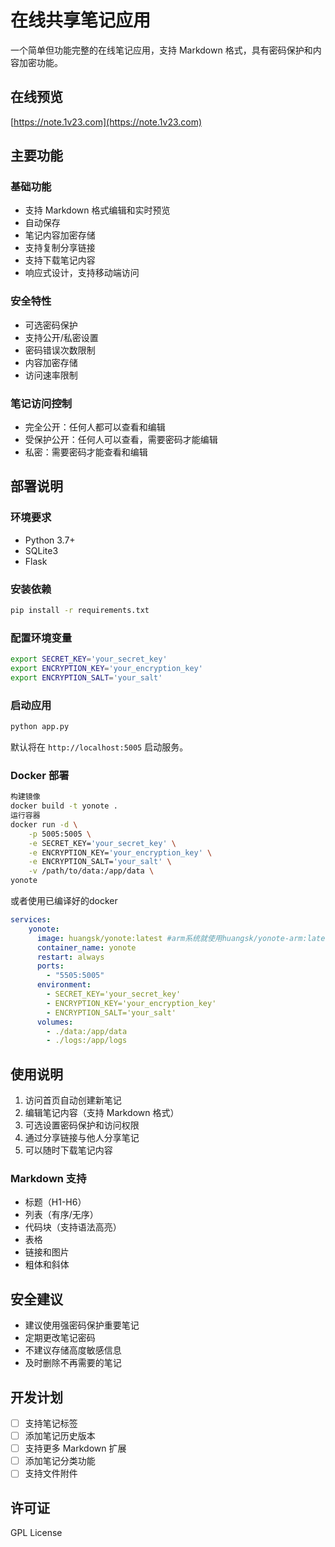 # 在线共享笔记应用

一个简单但功能完整的在线笔记应用，支持 Markdown 格式，具有密码保护和内容加密功能。

## 在线预览
[https://note.1v23.com](https://note.1v23.com)

## 主要功能

### 基础功能
- 支持 Markdown 格式编辑和实时预览
- 自动保存
- 笔记内容加密存储
- 支持复制分享链接
- 支持下载笔记内容
- 响应式设计，支持移动端访问

### 安全特性
- 可选密码保护
- 支持公开/私密设置
- 密码错误次数限制
- 内容加密存储
- 访问速率限制

### 笔记访问控制
- 完全公开：任何人都可以查看和编辑
- 受保护公开：任何人可以查看，需要密码才能编辑
- 私密：需要密码才能查看和编辑

## 部署说明

### 环境要求
- Python 3.7+
- SQLite3
- Flask

### 安装依赖

```bash
pip install -r requirements.txt
```

### 配置环境变量

```bash
export SECRET_KEY='your_secret_key'
export ENCRYPTION_KEY='your_encryption_key'
export ENCRYPTION_SALT='your_salt'
```

### 启动应用
```bash
python app.py
```

默认将在 `http://localhost:5005` 启动服务。

### Docker 部署
```bash
构建镜像
docker build -t yonote .
运行容器
docker run -d \
    -p 5005:5005 \
    -e SECRET_KEY='your_secret_key' \
    -e ENCRYPTION_KEY='your_encryption_key' \
    -e ENCRYPTION_SALT='your_salt' \
    -v /path/to/data:/app/data \
yonote
```

或者使用已编译好的docker
```yaml
services:
    yonote:
      image: huangsk/yonote:latest #arm系统就使用huangsk/yonote-arm:latest
      container_name: yonote
      restart: always
      ports:
        - "5505:5005"
      environment:
        - SECRET_KEY='your_secret_key'
        - ENCRYPTION_KEY='your_encryption_key'
        - ENCRYPTION_SALT='your_salt'
      volumes:
        - ./data:/app/data
        - ./logs:/app/logs
```


## 使用说明

1. 访问首页自动创建新笔记
2. 编辑笔记内容（支持 Markdown 格式）
3. 可选设置密码保护和访问权限
4. 通过分享链接与他人分享笔记
5. 可以随时下载笔记内容

### Markdown 支持
- 标题（H1-H6）
- 列表（有序/无序）
- 代码块（支持语法高亮）
- 表格
- 链接和图片
- 粗体和斜体

## 安全建议
- 建议使用强密码保护重要笔记
- 定期更改笔记密码
- 不建议存储高度敏感信息
- 及时删除不再需要的笔记

## 开发计划
- [ ] 支持笔记标签
- [ ] 添加笔记历史版本
- [ ] 支持更多 Markdown 扩展
- [ ] 添加笔记分类功能
- [ ] 支持文件附件

## 许可证
GPL License
